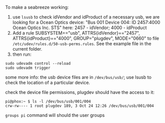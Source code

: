 To make a seabreeze working:
1. use `lsusb` to check idVendor and idProduct of a necessary usb, 
we are looking for a Ocean Optics device:
"Bus 001 Device 004: ID 2457:4000 Ocean Optics Inc. STS"
here: 2457 - idVendor; 4000 - idProduct 
2. Add a rule 
SUBSYSTEM=="usb", ATTRS{idVendor}=="2457", ATTRS{idProduct}=="4000", GROUP="plugdev", MODE="0660"
to file `/etc/udev/rules.d/50-usb-perms.rules`.
See the example file in the current folder.
3. then run:
```
sudo udevadm control --reload
sudo udevadm trigger
```

some more info: the usb device files are in `/dev/bus/usb/`;
use lsusb to check the location of a particular device.

check the device file permissions, plugdev should have the access to it:
```
pi@phox:~ $ ls -l /dev/bus/usb/001/004
crw-rw---- 1 root plugdev 189, 3 Oct 24 12:26 /dev/bus/usb/001/004
```

`groups pi` command will should the user groups

